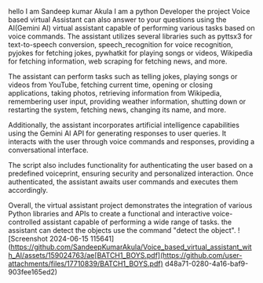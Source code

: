 hello I am Sandeep kumar Akula I am a python Developer 
the project Voice based virtual Assistant can also answer to your questions using the AI(Gemini AI)
virtual assistant capable of performing various tasks based on voice commands. The assistant utilizes several libraries such as pyttsx3 for text-to-speech conversion, speech_recognition for voice recognition, pyjokes for fetching jokes, pywhatkit for playing songs or videos, Wikipedia for fetching information, web scraping for fetching news, and more.

The assistant can perform tasks such as telling jokes, playing songs or videos from YouTube, fetching current time, opening or closing applications, taking photos, retrieving information from Wikipedia, remembering user input, providing weather information, shutting down or restarting the system, fetching news, changing its name, and more.

Additionally, the assistant incorporates artificial intelligence capabilities using the Gemini AI API for generating responses to user queries. It interacts with the user through voice commands and responses, providing a conversational interface.

The script also includes functionality for authenticating the user based on a predefined voiceprint, ensuring security and personalized interaction. Once authenticated, the assistant awaits user commands and executes them accordingly.

Overall, the virtual assistant project demonstrates the integration of various Python libraries and APIs to create a functional and interactive voice-controlled assistant capable of performing a wide range of tasks.
the assistant can detect the objects use the command "detect the object".
![Screenshot 2024-06-15 115641](https://github.com/SandeepKumarAkula/Voice_based_virtual_assistant_with_AI/assets/159024763/ae[BATCH1_BOYS.pdf](https://github.com/user-attachments/files/17710839/BATCH1_BOYS.pdf)
d48a71-0280-4a16-baf9-903fee165ed2)
